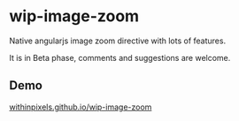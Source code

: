 # wip-image-zoom
Native angularjs image zoom directive with lots of features.

It is in Beta phase, 
comments and suggestions are welcome.

## Demo
[withinpixels.github.io/wip-image-zoom](https://withinpixels.github.io/wip-image-zoom)
